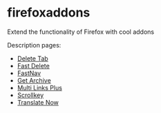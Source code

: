 # firefoxaddons
Extend the functionality of Firefox with cool addons

Description pages:

- [Delete Tab](https://addons.mozilla.org/en-US/firefox/addon/delete-tab/)
- [Fast Delete](https://addons.mozilla.org/en-US/firefox/addon/fast-delete/)
- [FastNav](https://addons.mozilla.org/en-US/firefox/addon/fastnav/)
- [Get Archive](https://addons.mozilla.org/en-US/firefox/addon/get-archive/)
- [Multi Links Plus](https://addons.mozilla.org/en-US/firefox/addon/multi-links-plus/)
- [Scrollkey](https://addons.mozilla.org/en-US/firefox/addon/scrollkey/)
- [Translate Now](https://addons.mozilla.org/en-US/firefox/addon/translate-now/)